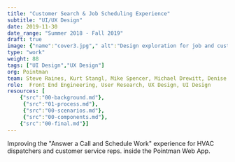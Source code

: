 ```yaml
---
title: "Customer Search & Job Scheduling Experience"
subtitle: "UI/UX Design"
date: 2019-11-30
date_range: "Summer 2018 - Fall 2019"
draft: true
image: {"name":"cover3.jpg"," alt":"Design exploration for job and customer screens in the Pointman App"}
type: "work"
weight: 88
tags: ["UI Design","UX Design"]
org: Pointman
team: Steve Raines, Kurt Stangl, Mike Spencer, Michael Drewitt, Denise Nadal, David Cloyd. 
role:  Front End Engineering, User Research, UX Design, UI Design
resources: [
    {"src":"00-background.md"},
     {"src":"01-process.md"},
     {"src":"00-scenarios.md"},
     {"src":"00-components.md"},
    {"src":"00-final.md"}]
---
```

Improving the "Answer a Call and Schedule Work" experience for HVAC dispatchers and customer service reps. inside the Pointman Web App.

